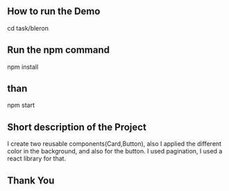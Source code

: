 ## How to run the Demo
cd task/bleron

## Run the npm command 
npm install

## than 

npm start

## Short description of the Project

I create two reusable components(Card,Button), also I applied the different color in the background, and also for the button.
I used pagination, I used a react library for that.

## Thank You
